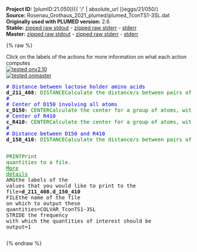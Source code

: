 **Project ID:** [plumID:21.050]({{ '/' | absolute_url }}eggs/21/050/)  
**Source:** Rosenau_Grothaus_2021_plumed/plumed_TconTS1-3SL.dat  
**Originally used with PLUMED version:** 2.6  
**Stable:** [zipped raw stdout](plumed_TconTS1-3SL.dat.plumed.stdout.txt.zip) - [zipped raw stderr](plumed_TconTS1-3SL.dat.plumed.stderr.txt.zip) - [stderr](plumed_TconTS1-3SL.dat.plumed.stderr)  
**Master:** [zipped raw stdout](plumed_TconTS1-3SL.dat.plumed_master.stdout.txt.zip) - [zipped raw stderr](plumed_TconTS1-3SL.dat.plumed_master.stderr.txt.zip) - [stderr](plumed_TconTS1-3SL.dat.plumed_master.stderr)  

{% raw %}
<div class="plumedpreheader">
<div class="headerInfo" id="value_details_data/Rosenau_Grothaus_2021_plumed/plumed_TconTS1-3SL.dat"> Click on the labels of the actions for more information on what each action computes </div>
<div class="containerBadge">
<div class="headerBadge"><a href="plumed_TconTS1-3SL.dat.plumed.stderr"><img src="https://img.shields.io/badge/v2.10-passing-green.svg" alt="tested onv2.10" /></a></div>
<div class="headerBadge"><a href="plumed_TconTS1-3SL.dat.plumed_master.stderr"><img src="https://img.shields.io/badge/master-passing-green.svg" alt="tested onmaster" /></a></div>
</div>
</div>
<pre class="plumedlisting">
<span style="color:blue" class="comment"># Distance between lactose holder amino acids</span>
<b name="data/Rosenau_Grothaus_2021_plumed/plumed_TconTS1-3SL.datd_211_408" onclick='showPath("data/Rosenau_Grothaus_2021_plumed/plumed_TconTS1-3SL.dat","data/Rosenau_Grothaus_2021_plumed/plumed_TconTS1-3SL.datd_211_408","data/Rosenau_Grothaus_2021_plumed/plumed_TconTS1-3SL.datd_211_408","brown")'>d_211_408</b>: <span class="plumedtooltip" style="color:green">DISTANCE<span class="right">Calculate the distance/s between pairs of atoms. <a href="https://www.plumed.org/doc-master/user-doc/html/DISTANCE" style="color:green">More details</a><i></i></span></span> <span class="plumedtooltip">ATOMS<span class="right">the pair of atom that we are calculating the distance between<i></i></span></span>=3333,6237
<span style="color:blue" class="comment">#</span>
<span style="color:blue" class="comment"># Center of D150 involving all atoms</span>
<span style="display:none;" id="data/Rosenau_Grothaus_2021_plumed/plumed_TconTS1-3SL.datd_211_408">The DISTANCE action with label <b>d_211_408</b> calculates the following quantities:<table  align="center" frame="void" width="95%" cellpadding="5%"><tr><td width="5%"><b> Quantity </b>  </td><td><b> Description </b> </td></tr><tr><td width="5%">d_211_408.value</td><td>the DISTANCE between this pair of atoms</td></tr></table></span><b name="data/Rosenau_Grothaus_2021_plumed/plumed_TconTS1-3SL.datc_D150" onclick='showPath("data/Rosenau_Grothaus_2021_plumed/plumed_TconTS1-3SL.dat","data/Rosenau_Grothaus_2021_plumed/plumed_TconTS1-3SL.datc_D150","data/Rosenau_Grothaus_2021_plumed/plumed_TconTS1-3SL.datc_D150","brown")'>c_D150</b>: <span class="plumedtooltip" style="color:green">CENTER<span class="right">Calculate the center for a group of atoms, with arbitrary weights. <a href="https://www.plumed.org/doc-master/user-doc/html/CENTER" style="color:green">More details</a><i></i></span></span> <span class="plumedtooltip">ATOMS<span class="right">the group of atoms that appear in the definition of this center<i></i></span></span>=2376-2386
<span style="color:blue" class="comment"># Center of R410</span>
<span style="display:none;" id="data/Rosenau_Grothaus_2021_plumed/plumed_TconTS1-3SL.datc_D150">The CENTER action with label <b>c_D150</b> calculates the following quantities:<table  align="center" frame="void" width="95%" cellpadding="5%"><tr><td width="5%"><b> Quantity </b>  </td><td><b> Description </b> </td></tr><tr><td width="5%">c_D150.value</td><td>the position of the center of mass</td></tr></table></span><b name="data/Rosenau_Grothaus_2021_plumed/plumed_TconTS1-3SL.datc_R410" onclick='showPath("data/Rosenau_Grothaus_2021_plumed/plumed_TconTS1-3SL.dat","data/Rosenau_Grothaus_2021_plumed/plumed_TconTS1-3SL.datc_R410","data/Rosenau_Grothaus_2021_plumed/plumed_TconTS1-3SL.datc_R410","brown")'>c_R410</b>: <span class="plumedtooltip" style="color:green">CENTER<span class="right">Calculate the center for a group of atoms, with arbitrary weights. <a href="https://www.plumed.org/doc-master/user-doc/html/CENTER" style="color:green">More details</a><i></i></span></span> <span class="plumedtooltip">ATOMS<span class="right">the group of atoms that appear in the definition of this center<i></i></span></span>=6277-6300
<span style="color:blue" class="comment">#</span>
<span style="color:blue" class="comment"># Distance between D150 and R410</span>
<span style="display:none;" id="data/Rosenau_Grothaus_2021_plumed/plumed_TconTS1-3SL.datc_R410">The CENTER action with label <b>c_R410</b> calculates the following quantities:<table  align="center" frame="void" width="95%" cellpadding="5%"><tr><td width="5%"><b> Quantity </b>  </td><td><b> Description </b> </td></tr><tr><td width="5%">c_R410.value</td><td>the position of the center of mass</td></tr></table></span><b name="data/Rosenau_Grothaus_2021_plumed/plumed_TconTS1-3SL.datd_150_410" onclick='showPath("data/Rosenau_Grothaus_2021_plumed/plumed_TconTS1-3SL.dat","data/Rosenau_Grothaus_2021_plumed/plumed_TconTS1-3SL.datd_150_410","data/Rosenau_Grothaus_2021_plumed/plumed_TconTS1-3SL.datd_150_410","brown")'>d_150_410</b>: <span class="plumedtooltip" style="color:green">DISTANCE<span class="right">Calculate the distance/s between pairs of atoms. <a href="https://www.plumed.org/doc-master/user-doc/html/DISTANCE" style="color:green">More details</a><i></i></span></span> <span class="plumedtooltip">ATOMS<span class="right">the pair of atom that we are calculating the distance between<i></i></span></span>=<b name="data/Rosenau_Grothaus_2021_plumed/plumed_TconTS1-3SL.datc_D150">c_D150</b>,<b name="data/Rosenau_Grothaus_2021_plumed/plumed_TconTS1-3SL.datc_R410">c_R410</b>

<span style="display:none;" id="data/Rosenau_Grothaus_2021_plumed/plumed_TconTS1-3SL.datd_150_410">The DISTANCE action with label <b>d_150_410</b> calculates the following quantities:<table  align="center" frame="void" width="95%" cellpadding="5%"><tr><td width="5%"><b> Quantity </b>  </td><td><b> Description </b> </td></tr><tr><td width="5%">d_150_410.value</td><td>the DISTANCE between this pair of atoms</td></tr></table></span><span class="plumedtooltip" style="color:green">PRINT<span class="right">Print quantities to a file. <a href="https://www.plumed.org/doc-master/user-doc/html/PRINT" style="color:green">More details</a><i></i></span></span> <span class="plumedtooltip">ARG<span class="right">the labels of the values that you would like to print to the file<i></i></span></span>=<b name="data/Rosenau_Grothaus_2021_plumed/plumed_TconTS1-3SL.datd_211_408">d_211_408</b>,<b name="data/Rosenau_Grothaus_2021_plumed/plumed_TconTS1-3SL.datd_150_410">d_150_410</b> <span class="plumedtooltip">FILE<span class="right">the name of the file on which to output these quantities<i></i></span></span>=COLVAR_TconTS1-3SL <span class="plumedtooltip">STRIDE<span class="right"> the frequency with which the quantities of interest should be output<i></i></span></span>=1
</pre>
{% endraw %}
